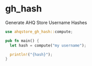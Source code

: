 # gh_hash

Generate AHQ Store Username Hashes

```rs
use ahqstore_gh_hash::compute;

pub fn main() {
  let hash = compute("my username");

  println!("{hash}");
}
```
